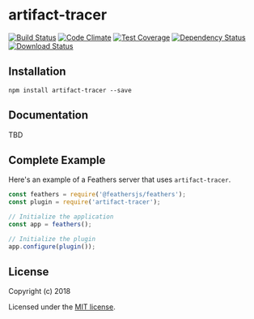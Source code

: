 # artifact-tracer

[![Build Status](https://travis-ci.org/hazelmollusk/artifact-tracer.png?branch=master)](https://travis-ci.org/hazelmollusk/artifact-tracer)
[![Code Climate](https://codeclimate.com/github/hazelmollusk/artifact-tracer/badges/gpa.svg)](https://codeclimate.com/github/hazelmollusk/artifact-tracer)
[![Test Coverage](https://codeclimate.com/github/hazelmollusk/artifact-tracer/badges/coverage.svg)](https://codeclimate.com/github/hazelmollusk/artifact-tracer/coverage)
[![Dependency Status](https://img.shields.io/david/hazelmollusk/artifact-tracer.svg?style=flat-square)](https://david-dm.org/hazelmollusk/artifact-tracer)
[![Download Status](https://img.shields.io/npm/dm/artifact-tracer.svg?style=flat-square)](https://www.npmjs.com/package/artifact-tracer)

> 

## Installation

```
npm install artifact-tracer --save
```

## Documentation

TBD

## Complete Example

Here's an example of a Feathers server that uses `artifact-tracer`. 

```js
const feathers = require('@feathersjs/feathers');
const plugin = require('artifact-tracer');

// Initialize the application
const app = feathers();

// Initialize the plugin
app.configure(plugin());
```

## License

Copyright (c) 2018

Licensed under the [MIT license](LICENSE).
